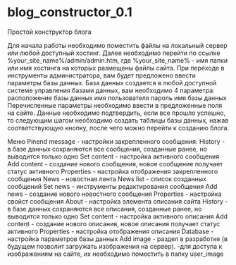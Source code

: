# blog_constructor_0.1
Простой конструктор блога

Для начала работы необходимо поместить файлы на локальный сервер или любой доступный хостинг.
Далее необходимо перейти по ссылке %your_site_name%/admin/admin.htm, 
где %your_site_name% - имя папки или имя хостинга на которых размещены файлы сайта.
При переходе в инструменты администратора, вам будет предложено ввести параметры базы данных.
База данных создается в любой доступной системе управления базами данных, вам необходимо 4 параметра:
  расположение базы данных
  имя пользователя
  пароль
  имя базы данных
Перечисленные параметры необходимо ввести в предложенные поля на сайте. Данные необходимо подтвердить, если все прошло успешно, 
то следующим шагом необходимо создать таблицы базы данных, нажав соответствующую кнопку, после чего можно перейти к созданию блога.

Меню Pinend message - настройки закрепленного сообщения:
  History - в базе данных сохраняются все сообщения, созданные ранее, но выводится только одно
  Set content - настройка активного сообщения
  Add content - создание нового сообщения, новое сообщение получает статус активного
  Properties - настройка отображения закрепленного сообщения
News - новостная лента
  News list - список созданных сообщений
  Set news - инструменты редактирования сообщения
  Add news - создание нового новостного сообщения
  Properties - настройка свойст сообщения
About - настройка элемента описания сайта
  History - в базе данных сохраняются все описания, созданные ранее, но выводится только одно
  Set content - настройка активного описания
  Add content - создание нового описания, новое описания получает статус активного
  Properties - настройка отображения описания
Database - настройка параметров базы данных
Add image - раздел в разработке (в будущем позволит загружать изображения на сервер).
  -для доступа к изображениям на сайте, их необходимо поместить в папку user_image
